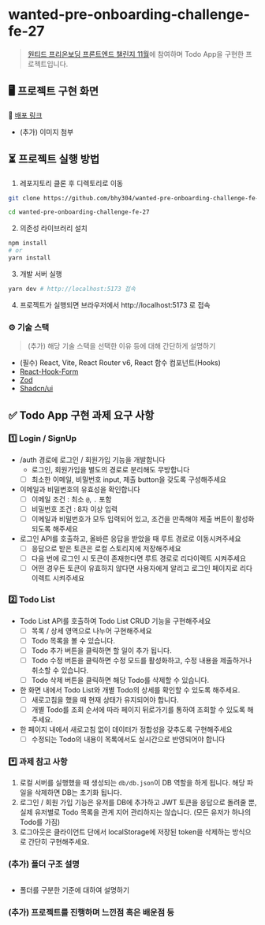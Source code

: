 # wanted-pre-onboarding-challenge-fe-27

> [원티드 프리온보딩 프론트엔드 챌린지 11월](https://www.wanted.co.kr/events/pre_challenge_fe_27)에 참여하며 Todo App을 구현한 프로젝트입니다.

## 🖥️ 프로젝트 구현 화면

🔗 [배포 링크]()

- (추가) 이미지 첨부

## ⏳ 프로젝트 실행 방법

1. 레포지토리 클론 후 디렉토리로 이동

```bash
git clone https://github.com/bhy304/wanted-pre-onboarding-challenge-fe-27

cd wanted-pre-onboarding-challenge-fe-27
```

2. 의존성 라이브러리 설치

```bash
npm install
# or
yarn install
```

3. 개발 서버 실행

```bash
yarn dev # http://localhost:5173 접속
```

4. 프로젝트가 실행되면 브라우저에서 http://localhost:5173 로 접속

### ⚙️ 기술 스택

> (추가) 해당 기술 스택을 선택한 이유 등에 대해 간단하게 설명하기

- (필수) React, Vite, React Router v6, React 함수 컴포넌트(Hooks)
- [React-Hook-Form](https://react-hook-form.com/)
- [Zod](https://zod.dev/)
- [Shadcn/ui](https://github.com/shadcn-ui/ui)

## ✅ Todo App 구현 과제 요구 사항

### 1️⃣ Login / SignUp

- /auth 경로에 로그인 / 회원가입 기능을 개발합니다
  - 로그인, 회원가입을 별도의 경로로 분리해도 무방합니다
  - [ ] 최소한 이메일, 비밀번호 input, 제출 button을 갖도록 구성해주세요
- 이메일과 비밀번호의 유효성을 확인합니다
  - [ ] 이메일 조건 : 최소 `@`, `.` 포함
  - [ ] 비밀번호 조건 : 8자 이상 입력
  - [ ] 이메일과 비밀번호가 모두 입력되어 있고, 조건을 만족해야 제출 버튼이 활성화 되도록 해주세요
- 로그인 API를 호출하고, 올바른 응답을 받았을 때 루트 경로로 이동시켜주세요
  - [ ] 응답으로 받은 토큰은 로컬 스토리지에 저장해주세요
  - [ ] 다음 번에 로그인 시 토큰이 존재한다면 루트 경로로 리다이렉트 시켜주세요
  - [ ] 어떤 경우든 토큰이 유효하지 않다면 사용자에게 알리고 로그인 페이지로 리다이렉트 시켜주세요

### 2️⃣ Todo List

- Todo List API를 호출하여 Todo List CRUD 기능을 구현해주세요
  - [ ] 목록 / 상세 영역으로 나누어 구현해주세요
  - [ ] Todo 목록을 볼 수 있습니다.
  - [ ] Todo 추가 버튼을 클릭하면 할 일이 추가 됩니다.
  - [ ] Todo 수정 버튼을 클릭하면 수정 모드를 활성화하고, 수정 내용을 제출하거나 취소할 수 있습니다.
  - [ ] Todo 삭제 버튼을 클릭하면 해당 Todo를 삭제할 수 있습니다.
- 한 화면 내에서 Todo List와 개별 Todo의 상세를 확인할 수 있도록 해주세요.
  - [ ] 새로고침을 했을 때 현재 상태가 유지되어야 합니다.
  - [ ] 개별 Todo를 조회 순서에 따라 페이지 뒤로가기를 통하여 조회할 수 있도록 해주세요.
- 한 페이지 내에서 새로고침 없이 데이터가 정합성을 갖추도록 구현해주세요
  - [ ] 수정되는 Todo의 내용이 목록에서도 실시간으로 반영되어야 합니다

### \*️⃣ 과제 참고 사항

1. 로컬 서버를 실행했을 때 생성되는 `db/db.json`이 DB 역할을 하게 됩니다. 해당 파일을 삭제하면 DB는 초기화 됩니다.
2. 로그인 / 회원 가입 기능은 유저를 DB에 추가하고 JWT 토큰을 응답으로 돌려줄 뿐, 실제 유저별로 Todo 목록을 관계 지어 관리하지는 않습니다. (모든 유저가 하나의 Todo를 가짐)
3. 로그아웃은 클라이언트 단에서 localStorage에 저장된 token을 삭제하는 방식으로 간단히 구현해주세요.

### (추가) 폴더 구조 설명

```bash

```

- 폴더를 구분한 기준에 대하여 설명하기

### (추가) 프로젝트를 진행하며 느낀점 혹은 배운점 등
